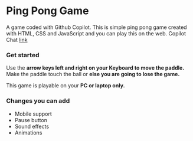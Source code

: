# Ping Pong Game
A game coded with Github Copilot. This is simple ping pong game created with HTML, CSS and JavaScript and you can play this on the web.
Copilot Chat [link](https://github.com/copilot/share/884c118c-4124-84d3-9811-f60ec008486c)

### Get started
Use the **arrow keys left and right on your Keyboard to move the paddle.** Make the paddle touch the ball or **else you are going to lose the game.**

This game is playable on your **PC or laptop only.**

### Changes you can add

* Mobile support
* Pause button
* Sound effects
* Animations
